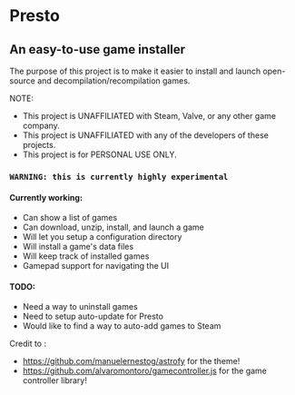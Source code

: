 # Presto   
## An easy-to-use game installer

The purpose of this project is to make it easier to install and launch open-source and decompilation/recompilation games.

NOTE:
- This project is UNAFFILIATED with Steam, Valve, or any other game company.
- This project is UNAFFILIATED with any of the developers of these projects.
- This project is for PERSONAL USE ONLY.

### `WARNING: this is currently highly experimental`

#### Currently working:
- Can show a list of games
- Can download, unzip, install, and launch a game
- Will let you setup a configuration directory
- Will install a game's data files
- Will keep track of installed games
- Gamepad support for navigating the UI

#### TODO:
- Need a way to uninstall games
- Need to setup auto-update for Presto
- Would like to find a way to auto-add games to Steam

Credit to :
- https://github.com/manuelernestog/astrofy for the theme!
- https://github.com/alvaromontoro/gamecontroller.js for the game controller library!
